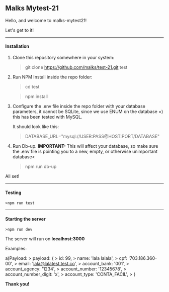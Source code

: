 <h2>Malks Mytest-21</h2>

Hello, and welcome to malks-mytest21!

Let's get to it!

----------
<h4>Installation</h4>

1) Clone this repository somewhere in your system:
    >git clone https://github.com/malks/test-21.git test

2) Run NPM Install inside the repo folder:

    >cd test

    >npm install

3) Configure the .env file inside the repo folder with your database parameters, it cannot be SQLite, since we use ENUM on the database =) this has been tested with MySQL.

    It should look like this:

    > DATABASE_URL="mysql://USER:PASS@HOST:PORT/DATABASE"

4) Run Db-up. 
    <b>IMPORTANT:</b> This will affect your database, so make sure the .env file is pointing you to a new, empty, or otherwise unimportant database<
    >npm run db-up

All set!

----------
<h4>Testing</h4>

    >npm run test

----------
<h4>Starting the server</h4>

    >npm run dev

The server will run on <b>localhost:3000</b>


Examples:

a)Payload:
    >            payload: { 
    >           id: 99, 
    >           name: 'lala lalala', 
    >           cpf: '703.186.360-00', 
    >           email: 'lala@lalatest.test.co', 
    >           account_bank: '001',
    >           account_agency: '1234', 
    >           account_number: '12345678', 
    >           account_number_digit: 'x', 
    >           account_type: 'CONTA_FACIL', 
    >       }

<b>Thank you!</b>